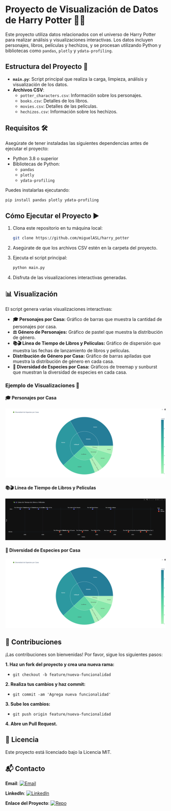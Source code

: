 # Proyecto de Visualización de Datos de Harry Potter 🧙‍♂️

Este proyecto utiliza datos relacionados con el universo de Harry Potter para realizar análisis y visualizaciones interactivas. Los datos incluyen personajes, libros, películas y hechizos, y se procesan utilizando Python y bibliotecas como `pandas`, `plotly` y `ydata-profiling`.

## Estructura del Proyecto 📂

- **`main.py`**: Script principal que realiza la carga, limpieza, análisis y visualización de los datos.
- **Archivos CSV**:
  - `potter_characters.csv`: Información sobre los personajes.
  - `books.csv`: Detalles de los libros.
  - `movies.csv`: Detalles de las películas.
  - `hechizos.csv`: Información sobre los hechizos.

## Requisitos 🛠️

Asegúrate de tener instaladas las siguientes dependencias antes de ejecutar el proyecto:

- Python 3.8 o superior
- Bibliotecas de Python:
  - `pandas`
  - `plotly`
  - `ydata-profiling`

Puedes instalarlas ejecutando:

```bash
pip install pandas plotly ydata-profiling
```

## Cómo Ejecutar el Proyecto ▶️

1. Clona este repositorio en tu máquina local:

   ```bash
   git clone https://github.com/miguelASL/harry_potter
   ```

2. Asegúrate de que los archivos CSV estén en la carpeta del proyecto.

3. Ejecuta el script principal:

   ```bash
   python main.py
   ```

4. Disfruta de las visualizaciones interactivas generadas.

## 📊 Visualización

El script genera varias visualizaciones interactivas:

- **🎓 Personajes por Casa:** Gráfico de barras que muestra la cantidad de personajes por casa.
- **⚖️ Género de Personajes:** Gráfico de pastel que muestra la distribución de género.
- **📚🎬 Línea de Tiempo de Libros y Películas:** Gráfico de dispersión que muestra las fechas de lanzamiento de libros y películas.
- **Distribución de Género por Casa:** Gráfico de barras apiladas que muestra la distribución de género en cada casa.
- **🌳 Diversidad de Especies por Casa:** Gráficos de treemap y sunburst que muestran la diversidad de especies en cada casa.

### Ejemplo de Visualizaciones 🌟

#### 🎓 Personajes por Casa
![Personajes por Casa](img\diversidad_especies.png)

#### 📚🎬 Línea de Tiempo de Libros y Películas
![Línea de Tiempo](img\libro_peliculas.png)

#### 🌳 Diversidad de Especies por Casa
![Diversidad de Especies](img\diversidad_especies.png)

## 🤝 Contribuciones

¡Las contribuciones son bienvenidas! Por favor, sigue los siguientes pasos:

**1. Haz un fork del proyecto y crea una nueva rama:**
    
- ``` git checkout -b feature/nueva-funcionalidad ```

**2. Realiza tus cambios y haz commit:**
- ```git commit -am 'Agrega nueva funcionalidad'```

**3. Sube los cambios:**
- ```git push origin feature/nueva-funcionalidad```

**4. Abre un Pull Request.**

## 📜 Licencia

Este proyecto está licenciado bajo la Licencia MIT.

## 📬 Contacto

**Email**: [![Email](https://img.shields.io/badge/Email-D14836?logo=gmail&logoColor=white)](mailto:msarmientolevy@gmail.com)

**LinkedIn**: [![LinkedIn](https://img.shields.io/badge/LinkedIn-%230077B5.svg?logo=linkedin&logoColor=white)](https://www.linkedin.com/in/miguel-sarmiento-levy)

**Enlace del Proyecto**: [![Repo](https://img.shields.io/badge/Repository-%23121011.svg?logo=github&logoColor=white)](https://github.com/miguelASL/harry_potter)